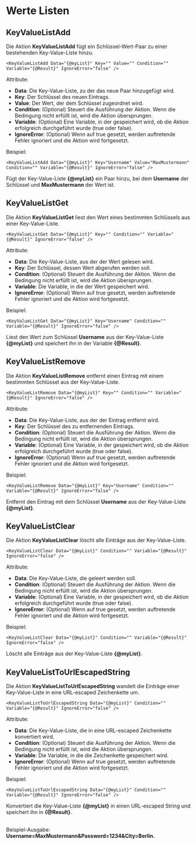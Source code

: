 # Werte Listen
KeyValueListAdd
---------------

Die Aktion **KeyValueListAdd** fügt ein Schlüssel-Wert-Paar zu einer bestehenden Key-Value-Liste hinzu.

```text-x-trilium-auto
<KeyValueListAdd Data="{@myList}" Key="" Value="" Condition="" Variable="{@Result}" IgnoreError="false" />
```

Attribute:

*   **Data**: Die Key-Value-Liste, zu der das neue Paar hinzugefügt wird.
*   **Key**: Der Schlüssel des neuen Eintrags.
*   **Value**: Der Wert, der dem Schlüssel zugeordnet wird.
*   **Condition**: (Optional) Steuert die Ausführung der Aktion. Wenn die Bedingung nicht erfüllt ist, wird die Aktion übersprungen.
*   **Variable**: (Optional) Eine Variable, in der gespeichert wird, ob die Aktion erfolgreich durchgeführt wurde (true oder false).
*   **IgnoreError**: (Optional) Wenn auf true gesetzt, werden auftretende Fehler ignoriert und die Aktion wird fortgesetzt.

Beispiel:

```text-x-trilium-auto
<KeyValueListAdd Data="{@myList}" Key="Username" Value="MaxMustermann" Condition="" Variable="{@Result}" IgnoreError="false" />
```

Fügt der Key-Value-Liste **{@myList}** ein Paar hinzu, bei dem **Username** der Schlüssel und **MaxMustermann** der Wert ist.

KeyValueListGet
---------------

Die Aktion **KeyValueListGet** liest den Wert eines bestimmten Schlüssels aus einer Key-Value-Liste.

```text-x-trilium-auto
<KeyValueListGet Data="{@myList}" Key="" Condition="" Variable="{@Result}" IgnoreError="false" />
```

Attribute:

*   **Data**: Die Key-Value-Liste, aus der der Wert gelesen wird.
*   **Key**: Der Schlüssel, dessen Wert abgerufen werden soll.
*   **Condition**: (Optional) Steuert die Ausführung der Aktion. Wenn die Bedingung nicht erfüllt ist, wird die Aktion übersprungen.
*   **Variable**: Die Variable, in die der Wert gespeichert wird.
*   **IgnoreError**: (Optional) Wenn auf true gesetzt, werden auftretende Fehler ignoriert und die Aktion wird fortgesetzt.

Beispiel:

```text-x-trilium-auto
<KeyValueListGet Data="{@myList}" Key="Username" Condition="" Variable="{@Result}" IgnoreError="false" />
```

Liest den Wert zum Schlüssel **Username** aus der Key-Value-Liste **{@myList}** und speichert ihn in der Variable **{@Result}**.

KeyValueListRemove
------------------

Die Aktion **KeyValueListRemove** entfernt einen Eintrag mit einem bestimmten Schlüssel aus der Key-Value-Liste.

```text-x-trilium-auto
<KeyValueListRemove Data="{@myList}" Key="" Condition="" Variable="{@Result}" IgnoreError="false" />
```

Attribute:

*   **Data**: Die Key-Value-Liste, aus der der Eintrag entfernt wird.
*   **Key**: Der Schlüssel des zu entfernenden Eintrags.
*   **Condition**: (Optional) Steuert die Ausführung der Aktion. Wenn die Bedingung nicht erfüllt ist, wird die Aktion übersprungen.
*   **Variable**: (Optional) Eine Variable, in der gespeichert wird, ob die Aktion erfolgreich durchgeführt wurde (true oder false).
*   **IgnoreError**: (Optional) Wenn auf true gesetzt, werden auftretende Fehler ignoriert und die Aktion wird fortgesetzt.

Beispiel:

```text-x-trilium-auto
<KeyValueListRemove Data="{@myList}" Key="Username" Condition="" Variable="{@Result}" IgnoreError="false" />
```

Entfernt den Eintrag mit dem Schlüssel **Username** aus der Key-Value-Liste **{@myList}**.

KeyValueListClear
-----------------

Die Aktion **KeyValueListClear** löscht alle Einträge aus der Key-Value-Liste.

```text-x-trilium-auto
<KeyValueListClear Data="{@myList}" Condition="" Variable="{@Result}" IgnoreError="false" />
```

Attribute:

*   **Data**: Die Key-Value-Liste, die geleert werden soll.
*   **Condition**: (Optional) Steuert die Ausführung der Aktion. Wenn die Bedingung nicht erfüllt ist, wird die Aktion übersprungen.
*   **Variable**: (Optional) Eine Variable, in der gespeichert wird, ob die Aktion erfolgreich durchgeführt wurde (true oder false).
*   **IgnoreError**: (Optional) Wenn auf true gesetzt, werden auftretende Fehler ignoriert und die Aktion wird fortgesetzt.

Beispiel:

```text-x-trilium-auto
<KeyValueListClear Data="{@myList}" Condition="" Variable="{@Result}" IgnoreError="false" />
```

Löscht alle Einträge aus der Key-Value-Liste **{@myList}**.

KeyValueListToUrlEscapedString
------------------------------

Die Aktion **KeyValueListToUrlEscapedString** wandelt die Einträge einer Key-Value-Liste in eine URL-escaped Zeichenkette um.

```text-x-trilium-auto
<KeyValueListToUrlEscapedString Data="{@myList}" Condition="" Variable="{@Result}" IgnoreError="false" />
```

Attribute:

*   **Data**: Die Key-Value-Liste, die in eine URL-escaped Zeichenkette konvertiert wird.
*   **Condition**: (Optional) Steuert die Ausführung der Aktion. Wenn die Bedingung nicht erfüllt ist, wird die Aktion übersprungen.
*   **Variable**: Die Variable, in die die Zeichenkette gespeichert wird.
*   **IgnoreError**: (Optional) Wenn auf true gesetzt, werden auftretende Fehler ignoriert und die Aktion wird fortgesetzt.

Beispiel:

```text-x-trilium-auto
<KeyValueListToUrlEscapedString Data="{@myList}" Condition="" Variable="{@Result}" IgnoreError="false" />
```

Konvertiert die Key-Value-Liste **{@myList}** in einen URL-escaped String und speichert ihn in **{@Result}**.  
 

Beispiel-Ausgabe: **Username=MaxMustermann&Password=1234&City=Berlin.**